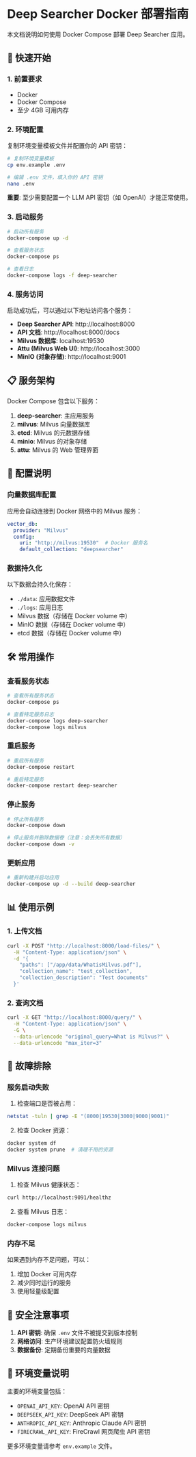 # Deep Searcher Docker 部署指南

本文档说明如何使用 Docker Compose 部署 Deep Searcher 应用。

## 🚀 快速开始

### 1. 前置要求

- Docker
- Docker Compose
- 至少 4GB 可用内存

### 2. 环境配置

复制环境变量模板文件并配置你的 API 密钥：

```bash
# 复制环境变量模板
cp env.example .env

# 编辑 .env 文件，填入你的 API 密钥
nano .env
```

**重要**: 至少需要配置一个 LLM API 密钥（如 OpenAI）才能正常使用。

### 3. 启动服务

```bash
# 启动所有服务
docker-compose up -d

# 查看服务状态
docker-compose ps

# 查看日志
docker-compose logs -f deep-searcher
```

### 4. 服务访问

启动成功后，可以通过以下地址访问各个服务：

- **Deep Searcher API**: http://localhost:8000
- **API 文档**: http://localhost:8000/docs
- **Milvus 数据库**: localhost:19530
- **Attu (Milvus Web UI)**: http://localhost:3000
- **MinIO (对象存储)**: http://localhost:9001

## 📋 服务架构

Docker Compose 包含以下服务：

1. **deep-searcher**: 主应用服务
2. **milvus**: Milvus 向量数据库
3. **etcd**: Milvus 的元数据存储
4. **minio**: Milvus 的对象存储
5. **attu**: Milvus 的 Web 管理界面

## 🔧 配置说明

### 向量数据库配置

应用会自动连接到 Docker 网络中的 Milvus 服务：

```yaml
vector_db:
  provider: "Milvus"
  config:
    uri: "http://milvus:19530"  # Docker 服务名
    default_collection: "deepsearcher"
```

### 数据持久化

以下数据会持久化保存：

- `./data`: 应用数据文件
- `./logs`: 应用日志
- Milvus 数据（存储在 Docker volume 中）
- MinIO 数据（存储在 Docker volume 中）
- etcd 数据（存储在 Docker volume 中）

## 🛠️ 常用操作

### 查看服务状态

```bash
# 查看所有服务状态
docker-compose ps

# 查看特定服务日志
docker-compose logs deep-searcher
docker-compose logs milvus
```

### 重启服务

```bash
# 重启所有服务
docker-compose restart

# 重启特定服务
docker-compose restart deep-searcher
```

### 停止服务

```bash
# 停止所有服务
docker-compose down

# 停止服务并删除数据卷（注意：会丢失所有数据）
docker-compose down -v
```

### 更新应用

```bash
# 重新构建并启动应用
docker-compose up -d --build deep-searcher
```

## 📊 使用示例

### 1. 上传文档

```bash
curl -X POST "http://localhost:8000/load-files/" \
  -H "Content-Type: application/json" \
  -d '{
    "paths": ["/app/data/WhatisMilvus.pdf"],
    "collection_name": "test_collection",
    "collection_description": "Test documents"
  }'
```

### 2. 查询文档

```bash
curl -X GET "http://localhost:8000/query/" \
  -H "Content-Type: application/json" \
  -G \
  --data-urlencode "original_query=What is Milvus?" \
  --data-urlencode "max_iter=3"
```

## 🚨 故障排除

### 服务启动失败

1. 检查端口是否被占用：
```bash
netstat -tuln | grep -E "(8000|19530|3000|9000|9001)"
```

2. 检查 Docker 资源：
```bash
docker system df
docker system prune  # 清理不用的资源
```

### Milvus 连接问题

1. 检查 Milvus 健康状态：
```bash
curl http://localhost:9091/healthz
```

2. 查看 Milvus 日志：
```bash
docker-compose logs milvus
```

### 内存不足

如果遇到内存不足问题，可以：

1. 增加 Docker 可用内存
2. 减少同时运行的服务
3. 使用轻量级配置

## 🔐 安全注意事项

1. **API 密钥**: 确保 `.env` 文件不被提交到版本控制
2. **网络访问**: 生产环境建议配置防火墙规则
3. **数据备份**: 定期备份重要的向量数据

## 📝 环境变量说明

主要的环境变量包括：

- `OPENAI_API_KEY`: OpenAI API 密钥
- `DEEPSEEK_API_KEY`: DeepSeek API 密钥  
- `ANTHROPIC_API_KEY`: Anthropic Claude API 密钥
- `FIRECRAWL_API_KEY`: FireCrawl 网页爬虫 API 密钥

更多环境变量请参考 `env.example` 文件。 